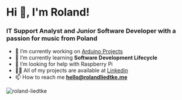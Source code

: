 <h1>Hi 👋, I'm Roland!</h1>
<h3>IT Support Analyst and Junior Software Developer with a passion for music from Poland</h3>

- 🔭 I’m currently working on [Arduino Projects](https://github.com/roland-liedtke/Embedded)
- 🌱 I’m currently learning **Software Development Lifecycle**
- 🤝 I’m looking for help with Raspberry Pi
- 👨‍💻 All of my projects are available at [Linkedin](https://www.linkedin.com/in/roland-liedtke)
- 📫 How to reach me **hello@rolandliedtke.me**

<p>
  <img align="left" src="https://github-readme-stats.vercel.app/api/top-langs/?username=roland-liedtke&layout=compact" alt="roland-liedtke" />
</p>
